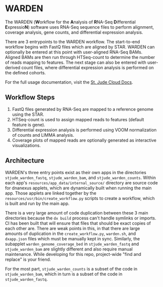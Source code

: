 # WARDEN

The WARDEN (**W**orkflow for the **A**nalysis of **R**NA-Seq **D**ifferential **E**xpressio**N**) software uses RNA-Seq sequence files to perform alignment, coverage analysis, gene counts, and differential expression analysis.

There are 3 entrypoints to the WARDEN workflow. The start-to-end workflow begins with FastQ files which are aligned by STAR. WARDEN can optionally be entered at this point with user-aligned RNA-Seq BAMs. Aligned BAMs are then run through HTSeq-count to determine the number of reads mapping to features. The next stage can also be entered with user-derived count files, where differential expression analysis is performed on the defined cohorts.

For the full usage documentation, visit the [St. Jude Cloud Docs](https://docs.stjude.cloud/genomics-platform/workflow-guides/warden).

## Workflow Steps

1. FastQ files generated by RNA-Seq are mapped to a reference genome using the STAR.
2. HTSeq-count is used to assign mapped reads to features (default feature is gene).
3. Differential expression analysis is performed using VOOM normalization of counts and
LIMMA analysis.
4. Coverage plots of mapped reads are optionally generated as interactive visualizations.

## Architecture

WARDEN's three entry points exist as their own apps in the directories `stjude_warden_fastq`, `stjude_warden_bam`, and `stjude_warden_counts`. Within each app's `resources/app_data/internal_source/` directory are source code for dnanexus applets, which are dynamically built when running the main app. Those applets are linked together by the `resources/usr/bin/create_workflow.py` scripts to create a workflow, which is built and run by the main app.

There is a very large amount of code duplication between these 3 main directories because the `dx build` process can't handle symlinks or imports. CI has been built that will ensure that files that should be exact copies of each other are. There are weak points in this, in that there are large amounts of duplication in the `create_workflow.py`, `warden.sh`, and `dxapp.json` files which must be manually kept in sync. Similarly, the subapplet `warden_genome_coverage_bed` in `stjude_warden_fastq` and `stjude_warden_bam` are slightly different and also require manual maintenance. While developing for this repo, project-wide "find and replace" is your friend.

For the most part, `stjude_warden_counts` is a subset of the code in `stjude_warden_bam`, which in turn is a subset of the code in `stjude_warden_fastq`.
